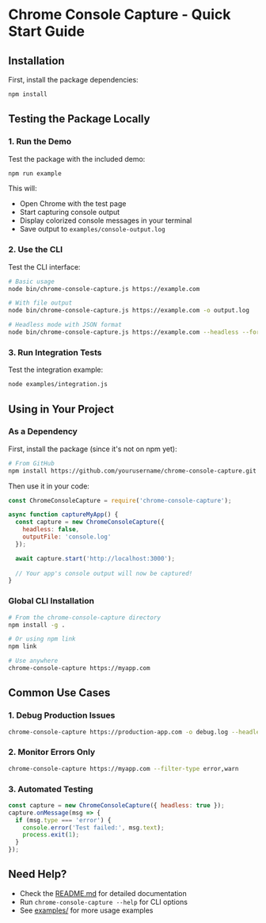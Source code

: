# Chrome Console Capture - Quick Start Guide

## Installation

First, install the package dependencies:

```bash
npm install
```

## Testing the Package Locally

### 1. Run the Demo

Test the package with the included demo:

```bash
npm run example
```

This will:
- Open Chrome with the test page
- Start capturing console output
- Display colorized console messages in your terminal
- Save output to `examples/console-output.log`

### 2. Use the CLI

Test the CLI interface:

```bash
# Basic usage
node bin/chrome-console-capture.js https://example.com

# With file output
node bin/chrome-console-capture.js https://example.com -o output.log

# Headless mode with JSON format
node bin/chrome-console-capture.js https://example.com --headless --format json
```

### 3. Run Integration Tests

Test the integration example:

```bash
node examples/integration.js
```

## Using in Your Project

### As a Dependency

First, install the package (since it's not on npm yet):

```bash
# From GitHub
npm install https://github.com/yourusername/chrome-console-capture.git
```

Then use it in your code:

```javascript
const ChromeConsoleCapture = require('chrome-console-capture');

async function captureMyApp() {
  const capture = new ChromeConsoleCapture({
    headless: false,
    outputFile: 'console.log'
  });

  await capture.start('http://localhost:3000');
  
  // Your app's console output will now be captured!
}
```

### Global CLI Installation

```bash
# From the chrome-console-capture directory
npm install -g .

# Or using npm link
npm link

# Use anywhere
chrome-console-capture https://myapp.com
```

## Common Use Cases

### 1. Debug Production Issues

```bash
chrome-console-capture https://production-app.com -o debug.log --headless
```

### 2. Monitor Errors Only

```bash
chrome-console-capture https://myapp.com --filter-type error,warn
```

### 3. Automated Testing

```javascript
const capture = new ChromeConsoleCapture({ headless: true });
capture.onMessage(msg => {
  if (msg.type === 'error') {
    console.error('Test failed:', msg.text);
    process.exit(1);
  }
});
```

## Need Help?

- Check the [README.md](README.md) for detailed documentation
- Run `chrome-console-capture --help` for CLI options
- See [examples/](examples/) for more usage examples 